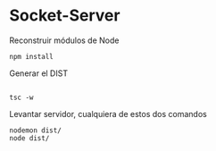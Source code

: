 

# Socket-Server


Reconstruir módulos de Node
```
npm install
```

Generar el DIST
```

tsc -w
```

Levantar servidor, cualquiera de estos dos comandos
```
nodemon dist/
node dist/
```